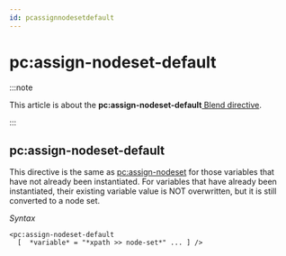 ```yaml
---
id: pcassignnodesetdefault
---
```


# pc:assign-nodeset-default




:::note

This article is about the **pc:assign-nodeset-default**[ Blend directive](/Repositories/Blend_directives).

:::

## **pc:assign-nodeset-default**

This directive is the same as [pc:assign-nodeset](/Repositories/Blend_directives/pcassignnodeset.md) for those variables that have not already been instantiated. For variables that have already been instantiated, their existing variable value is NOT overwritten, but it is still converted to a node set.

*Syntax*

```
<pc:assign-nodeset-default
  [  *variable* = "*xpath >> node-set*" ... ] />
```

 

 